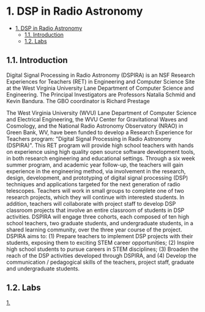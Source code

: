 # 1. DSP in Radio Astronomy

<!-- TOC -->

- [1. DSP in Radio Astronomy](#1-dsp-in-radio-astronomy)
    - [1.1. Introduction](#11-introduction)
    - [1.2. Labs](#12-labs)

<!-- /TOC -->

## 1.1. Introduction 

Digital Signal Processing in Radio Astronomy (DSPIRA) is an NSF Research Experiences for Teachers (RET) in Engineering and Computer Science Site at the West Virginia University Lane Department of Computer Science and Engineering. The Principal Investigators are Professors Natalia Schmid and Kevin Bandura. The GBO coordinator is Richard Prestage 

The West Virginia University (WVU) Lane Department of Computer Science and Electrical Engineering, the WVU Center for Gravitational Waves and Cosmology, and the National Radio Astronomy Observatory (NRAO) in Green Bank, WV, have been funded to develop a Research Experience for Teachers program: "Digital Signal Processing in Radio Astronomy (DSPIRA)". This RET program will provide high school teachers with hands on experience using high quality open source software development tools, in both research engineering and educational settings. Through a six week summer program, and academic year follow-up, the teachers will gain experience in the engineering method, via involvement in the research, design, development, and prototyping of digital signal processing (DSP) techniques and applications targeted for the next generation of radio telescopes. Teachers will work in small groups to complete one of two research projects, which they will continue with interested students. In addition, teachers will collaborate with project staff to develop DSP classroom projects that involve an entire classroom of students in DSP activities. DSPIRA will engage three cohorts, each composed of ten high school teachers, two graduate students, and undergraduate students, in a shared learning community, over the three year course of the project. DSPIRA aims to: (1) Prepare teachers to implement DSP projects with their students, exposing them to exciting STEM career opportunities; (2) Inspire high school students to pursue careers in STEM disciplines; (3) Broaden the reach of the DSP activities developed through DSPIRA, and (4) Develop the communication / pedagogical skills of the teachers, project staff, graduate and undergraduate students. 

## 1.2. Labs

[1. ](signals)
